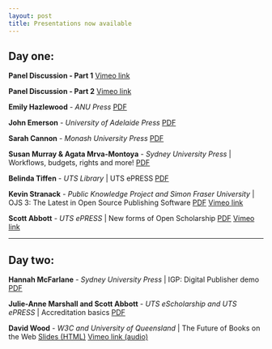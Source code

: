 ```yaml
---
layout: post
title: Presentations now available
---
```


## **Day one:** 

 
 
**Panel Discussion - Part 1** [Vimeo link](https://vimeo.com/229812407)

**Panel Discussion - Part 2** [Vimeo link](https://vimeo.com/231508096)

**Emily Hazlewood** - *ANU Press*
[PDF](https://github.com/CAULPublishing-x/CAULPublishing-X.github.io/raw/master/Hazlewood_ANU_CAUL_2017.pdf)

**John Emerson** - *University of Adelaide Press*
[PDF](https://github.com/CAULPublishing-x/CAULPublishing-X.github.io/raw/master/JohnEmerson_UniversityofAdelaidePress.pdf)

**Sarah Cannon** - *Monash University Press*
[PDF](https://github.com/CAULPublishing-x/CAULPublishing-X.github.io/raw/master/Cannon_Hollier_MonashUniversityPublishing.pdf)

**Susan Murray & Agata Mrva-Montoya** - *Sydney University Press* | 
Workflows, budgets, rights and more!
[PDF](https://github.com/CAULPublishing-x/CAULPublishing-X.github.io/raw/master/CAULX2017SydneyUniversityPress-cc-by-nc-nd.pdf) 

**Belinda Tiffen** - *UTS Library* | UTS ePRESS
[PDF](https://github.com/CAULPublishing-x/CAULPublishing-X.github.io/raw/master/ePRESS_presentation_2017-cc-by-nc-nd.pdf)

**Kevin Stranack** - *Public Knowledge Project and Simon Fraser University* |
OJS 3: The Latest in Open Source Publishing Software [PDF](https://github.com/CAULPublishing-x/CAULPublishing-X.github.io/raw/master/K_Stranack_OJS3_VirtualWorkshop_CAUL.pdf) [Vimeo link](https://vimeo.com/230550148)

**Scott Abbott** - *UTS ePRESS*
| New forms of Open Scholarship [PDF](https://github.com/CAULPublishing-x/CAULPublishing-X.github.io/raw/master/S_ABBOTT_Future_of_Schol_Comm_CAULPUBX2017.pdf)   [Vimeo link](https://vimeo.com/230405790) 
 

---
## **Day two:**
 
 
**Hannah McFarlane** - *Sydney University Press* | IGP: Digital Publisher demo
[PDF](https://github.com/CAULPublishing-x/CAULPublishing-X.github.io/raw/master/McFarlane_IGP-cc-by-nc-sa.pdf) 

**Julie-Anne Marshall and Scott Abbott** - *UTS eScholarship and UTS ePRESS* | Accreditation basics
[PDF](https://github.com/CAULPublishing-x/CAULPublishing-X.github.io/raw/master/UTSePRESS_Accreditation-cc-by-nc-nd.pdf) 

**David Wood** - *W3C and University of Queensland* | The Future of Books on the Web 
[Slides (HTML)](https://prototypo.github.io/2017/CAUL-20170712/slides/index.html)
[Vimeo link (audio)](https://vimeo.com/231497363)


